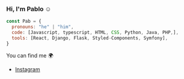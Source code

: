 ### Hi, I'm Pablo :relaxed:

```javascript
const Pab = {
  pronouns: "he" | "him",
  code: [Javascript, typescript, HTML, CSS, Python, Java, PHP,],
  tools: [React, Django, Flask, Styled-Components, Symfony],
}
```

You can find me :earth_africa:
- [Instagram](https://www.instagram.com/pabloroyfer/)

<!--
**Pabloroyfer/Pabloroyfer** is a ✨ _special_ ✨ repository because its `README.md` (this file) appears on your GitHub profile.

Here are some ideas to get you started:

- 🔭 I’m currently working on ...
- 🌱 I’m currently learning ...
- 👯 I’m looking to collaborate on ...
- 🤔 I’m looking for help with ...
- 💬 Ask me about ...
- 📫 How to reach me: ...
- 😄 Pronouns: ...
- ⚡ Fun fact: ...
-->
